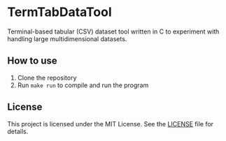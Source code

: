 # TermTabDataTool

Terminal-based tabular (CSV) dataset tool written in C to experiment with handling large multidimensional datasets.

## How to use

1. Clone the repository
2. Run `make run` to compile and run the program

## License

This project is licensed under the MIT License. See the [LICENSE](LICENSE) file for details.
